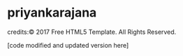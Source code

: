 # priyankarajana


credits:© 2017 Free HTML5 Template. All Rights Reserved.

[code modified and updated version here]
